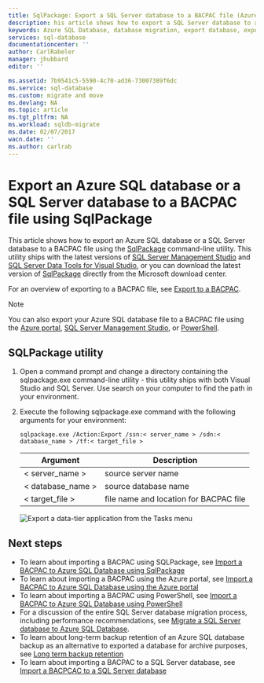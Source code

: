 ```yaml
---
title: SqlPackage: Export a SQL Server database to a BACPAC file (Azure) | Azure
description: his article shows how to export a SQL Server database to a BACPAC file using the SqlPackage command-line utility.
keywords: Azure SQL Database, database migration, export database, export BACPAC file, sqlpackage
services: sql-database
documentationcenter: ''
author: CarlRabeler
manager: jhubbard
editor: ''

ms.assetid: 7b9541c5-5590-4c70-ad36-73007389f6dc
ms.service: sql-database
ms.custom: migrate and move
ms.devlang: NA
ms.topic: article
ms.tgt_pltfrm: NA
ms.workload: sqldb-migrate
ms.date: 02/07/2017
wacn.date: ''
ms.author: carlrab
---
```


# Export an Azure SQL database or a SQL Server database to a BACPAC file using SqlPackage

This article shows how to export an Azure SQL database or a SQL Server database to a BACPAC file using the [SqlPackage](https://msdn.microsoft.com/zh-cn/library/hh550080.aspx) command-line utility. This utility ships with the latest versions of [SQL Server Management Studio](https://msdn.microsoft.com/zh-cn/library/mt238290.aspx) and [SQL Server Data Tools for Visual Studio](https://msdn.microsoft.com/zh-cn/library/mt204009.aspx), or you can download the latest version of [SqlPackage](https://www.microsoft.com/download/details.aspx?id=53876) directly from the Microsoft download center.

For an overview of exporting to a BACPAC file, see [Export to a BACPAC](./sql-database-export.md).

> [!NOTE]
> You can also export your Azure SQL database file to a BACPAC file using the [Azure portal](./sql-database-export-portal.md), [SQL Server Management Studio](./sql-database-export-ssms.md), or [PowerShell](./sql-database-export-powershell.md).

## SQLPackage utility

1. Open a command prompt and change a directory containing the sqlpackage.exe command-line utility - this utility ships with both Visual Studio and SQL Server. Use search on your computer to find the path in your environment.
2. Execute the following sqlpackage.exe command with the following arguments for your environment:

    ```
    sqlpackage.exe /Action:Export /ssn:< server_name > /sdn:< database_name > /tf:< target_file >
    ```

   | Argument | Description |
   | --- | --- |
   | < server_name > |source server name |
   | < database_name > |source database name |
   | < target_file > |file name and location for BACPAC file |

   ![Export a data-tier application from the Tasks menu](./media/sql-database-cloud-migrate/TestForCompatibilityUsingSQLPackage01b.png)

## Next steps

* To learn about importing a BACPAC using SQLPackage, see [Import a BACPAC to Azure SQL Database using SqlPackage](./sql-database-import-sqlpackage.md)
* To learn about importing a BACPAC using the Azure portal, see [Import a BACPAC to Azure SQL Database using the Azure portal](./sql-database-import-portal.md)
* To learn about importing a BACPAC using PowerShell, see [Import a BACPAC to Azure SQL Database using PowerShell](./sql-database-import-powershell.md)
* For a discussion of the entire SQL Server database migration process, including performance recommendations, see [Migrate a SQL Server database to Azure SQL Database](./sql-database-cloud-migrate.md).
* To learn about long-term backup retention of an Azure SQL database backup as an alternative to exported a database for archive purposes, see [Long term backup retention](./sql-database-long-term-retention.md)
* To learn about importing a BACPAC to a SQL Server database, see [Import a BACPCAC to a SQL Server database](https://msdn.microsoft.com/zh-cn/library/hh710052.aspx)